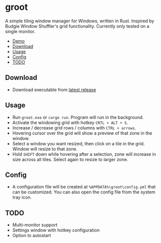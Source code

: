 # groot

A simple tiling window manager for Windows, written in Rust. Inspired by Budgie Window Shuffler's grid functionality. Currently only tested on a single monitor.

- [Demo](#demo)
- [Download](#download)
- [Usage](#usage)
- [Config](#config)
- [TODO](#todo)

## Download

- Download executable from [latest release](https://github.com/wgalyen/groot/releases/latest)

## Usage

- Run `groot.exe` or `cargo run`. Program will run in the background.
- Activate the windowing grid with hotkey `CRTL + ALT + S`.
- Increase / decrease grid rows / columns with `CTRL + arrows`.
- Hovering cursor over the grid will show a preview of that zone in the window.
- Select a window you want resized, then click on a tile in the grid. Window will resize to that zone.
- Hold `SHIFT` down while hovering after a selection, zone will increase in size across all tiles. Select again to resize to larger zone.

## Config

- A configuration file will be created at `%APPDATA%\groot\config.yml` that can be customized. You can also open the config file from the system tray icon.

## TODO

- Multi-monitor support
- Settings window with hotkey configuration
- Option to autostart